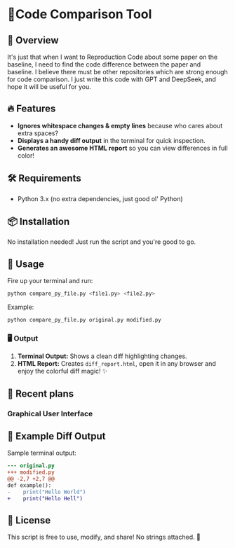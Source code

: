 # 🐍Code Comparison Tool

## 🚀 Overview
It's just that when I want to Reproduction Code about some paper on the baseline, I need to find the code difference between the paper and baseline. I believe there must be other repositories which are strong enough for code comparison. I just write this code with GPT and DeepSeek, and hope it will be useful for you.  

## 🔥 Features
- **Ignores whitespace changes & empty lines** because who cares about extra spaces?
- **Displays a handy diff output** in the terminal for quick inspection.
- **Generates an awesome HTML report** so you can view differences in full color!

## 🛠 Requirements
- Python 3.x (no extra dependencies, just good ol' Python)

## 📦 Installation
No installation needed! Just run the script and you're good to go.

## 🚀 Usage
Fire up your terminal and run:
```sh
python compare_py_file.py <file1.py> <file2.py>
```
Example:
```sh
python compare_py_file.py original.py modified.py
```

### 🖥 Output
1. **Terminal Output:** Shows a clean diff highlighting changes.
2. **HTML Report:** Creates `diff_report.html`, open it in any browser and enjoy the colorful diff magic! ✨

## 🚧 Recent plans
### Graphical User Interface

## 📜 Example Diff Output
Sample terminal output:
```diff
--- original.py
+++ modified.py
@@ -2,7 +2,7 @@
def example():
-    print("Hello World")
+    print("Hello Hell")
```

## 📜 License
This script is free to use, modify, and share! No strings attached. 🎉

